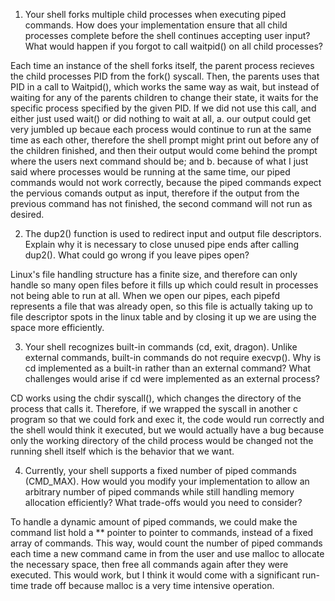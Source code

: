 1. Your shell forks multiple child processes when executing piped commands. How does your implementation ensure that all child processes complete before the shell continues accepting user input? What would happen if you forgot to call waitpid() on all child processes?

Each time an instance of the shell forks itself, the parent process recieves the child processes PID from the fork() syscall. Then, the parents uses that PID in a call to Waitpid(), which works the same way as wait, but instead of waiting for any of the parents children to change their state, it waits for the specific process specified by the given PID. If we did not use this call, and either just used wait() or did nothing to wait at all, a. our output could get very jumbled up becaue each process would continue to run at the same time as each other, therefore the shell prompt might print out before any of the children finished, and then their output would come behind the prompt where the users next command should be; and b. because of what I just said where processes would be running at the same time, our piped commands would not work correctly, because the piped commands expect the pervious comands output as input, therefore if the output from the previous command has not finished, the second command will not run as desired. 

2. The dup2() function is used to redirect input and output file descriptors. Explain why it is necessary to close unused pipe ends after calling dup2(). What could go wrong if you leave pipes open?

Linux's file handling structure has a finite size, and therefore can only handle so many open files before it fills up which could result in processes not being able to run at all. When we open our pipes, each pipefd represents a file that was already open, so this file is actually taking up to file descriptor spots in the linux table and by closing it up we are using the space more efficiently. 

3. Your shell recognizes built-in commands (cd, exit, dragon). Unlike external commands, built-in commands do not require execvp(). Why is cd implemented as a built-in rather than an external command? What challenges would arise if cd were implemented as an external process?

CD works using the chdir syscall(), which changes the directory of the process that calls it. Therefore, if we wrapped the syscall in another c program so that we could fork and exec it, the code would run correctly and the shell would think it executed, but we would actually have a bug because only the working directory of the child process would be changed not the running shell itself which is the behavior that we want.

4. Currently, your shell supports a fixed number of piped commands (CMD_MAX). How would you modify your implementation to allow an arbitrary number of piped commands while still handling memory allocation efficiently? What trade-offs would you need to consider?

To handle a dynamic amount of piped commands, we could make the command list hold a ** pointer to pointer to commands, instead of a fixed array of commands. This way, would count the number of piped commands each time a new command came in from the user and use malloc to allocate the necessary space, then free all commands again after they were executed. This would work, but I think it would come with a significant run-time trade off because malloc is a very time intensive operation.
